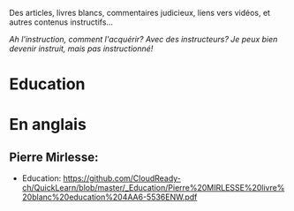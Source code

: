 Des articles, livres blancs, commentaires judicieux, liens vers vidéos, et autres contenus instructifs...

*Ah l'instruction, comment l'acquérir? Avec des instructeurs? Je peux bien devenir instruit, mais pas instructionné!*

# Education

# En anglais
## Pierre Mirlesse: 
* Education: https://github.com/CloudReady-ch/QuickLearn/blob/master/_Education/Pierre%20MIRLESSE%20livre%20blanc%20education%204AA6-5536ENW.pdf
